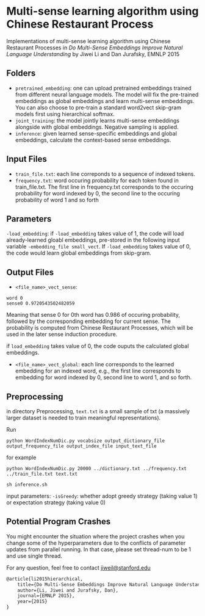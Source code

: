 # Multi-sense learning algorithm using Chinese Restaurant Process
Implementations of multi-sense learning algorithm using Chinese Restaurant Processes in _Do Multi-Sense Embeddings Improve Natural Language Understanding_ by Jiwei Li and Dan Jurafsky, EMNLP 2015

## Folders
* `pretrained_embedding`: one can upload pretrained embeddings trained from different neural language models. The model will fix the pre-trained embeddings as global embeddings and learn multi-sense embeddings. You can also choose to pre-train a standard word2vect skip-gram models first using hierarchical softmax.  
* `joint_training`: the model jointly learns multi-sense embeddings alongside with global embeddings. Negative sampling is applied.  
* `inference`: given learned sense-specific embeddings and global embeddings, calculate the context-based sense embeddings.

## Input Files
* `train_file.txt`: each line correponds to a sequence of indexed tokens.
* `frequency.txt`: word occuring probability for each token found in train_file.txt. The first line in frequency.txt corresponds to the occuring probability for word indexed by 0, the second line  to the occuring probability of word 1 and so forth

## Parameters
`-load_embedding`: if `-load_embedding` takes value of 1, the code will load already-learned gloabl embeddings, pre-stored in the following input variable `-embedding_file small_vect`. If `-load_embedding` takes value of 0, the code would learn global embeddings from skip-gram.

## Output Files

* `<file_name>_vect_sense`: 

```
word 0
sense0 0.9720543502482059
```
Meaning that sense 0 for 0th word has 0.986 of occuring probability, followed by the corresponding embedding for current sense. The probability is computed from Chinese Restaurant Processes, which will be used in the later sense induction procedure. 

if `load_embedding` takes value of 0, the code ouputs the calculated global embeddings.

* `<file_name>_vect_global`: each line corresponds to the learned embedding for an indexed word, e.g., the first line corresponds to embedding for word indexed by 0, second line to word 1, and so forth.

## Preprocessing
in directory Preprocessing, `text.txt` is a small sample of txt (a massively larger dataset is needed to train meaningful representations). 

Run

```
python WordIndexNumDic.py vocabsize output_dictionary_file output_frequency_file output_index_file input_text_file
``` 
for example
```
python WordIndexNumDic.py 20000 ../dictionary.txt ../frequency.txt ../train_file.txt text.txt
```

`sh inference.sh`

input parameters: `-isGreedy`: whether adopt greedy strategy (taking value 1) or expectation strategy (taking value 0)

## Potential Program Crashes
You might encounter the situation where the project crashes when you change some of the hyperparameters due to the conflicts of parameter updates from parallel running. In that case, please set thread-num to be 1 and use single thread.

For any question, feel free to contact jiweil@stanford.edu 


```latex
@article{li2015hierarchical,
    title={Do Multi-Sense Embeddings Improve Natural Language Understanding?},
    author={Li, Jiwei and Jurafsky, Dan},
    journal={EMNLP 2015},
    year={2015}
}
```
